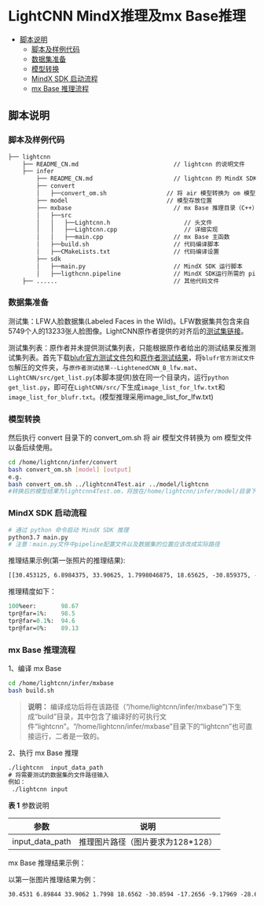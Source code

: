 # LightCNN MindX推理及mx Base推理

<!-- TOC -->

- [脚本说明](#脚本说明)
    - [脚本及样例代码](#脚本及样例代码)
    - [数据集准备](#数据集准备)
    - [模型转换](#模型转换)
    - [MindX SDK 启动流程](#mindx-sdk-启动流程)
    - [mx Base 推理流程](#mx-base-推理流程)

<!-- /TOC -->

## 脚本说明

### 脚本及样例代码

```tex
├── lightcnn
    ├── README_CN.md                           // lightcnn 的说明文件
    ├── infer
        ├── README_CN.md                       // lightcnn 的 MindX SDK 推理及 mx Base 推理的说明文件
        ├── convert
        │   ├──convert_om.sh                 // 将 air 模型转换为 om 模型的脚本
        ├── model                            // 模型存放位置
        ├── mxbase                             // mx Base 推理目录（C++）
        │   ├──src
        │   │   ├──Lightcnn.h                     // 头文件
        │   │   ├──Lightcnn.cpp                   // 详细实现
        │   │   ├──main.cpp                    // mx Base 主函数
        │   ├──build.sh                        // 代码编译脚本
        │   ├──CMakeLists.txt                  // 代码编译设置
        ├── sdk
        │   ├──main.py                         // MindX SDK 运行脚本
        │   ├──ligthcnn.pipeline               // MindX SDK运行所需的 pipline 配置文件
    ├── ......                                 // 其他代码文件
```

### 数据集准备

测试集：LFW人脸数据集(Labeled Faces in the Wild)。LFW数据集共包含来自5749个人的13233张人脸图像。LightCNN原作者提供的对齐后的[测试集链接](https://pan.baidu.com/s/1eR6vHFO)。

测试集列表：原作者并未提供测试集列表，只能根据原作者给出的测试结果反推测试集列表。首先下载[blufr官方测试文件包](http://www.cbsr.ia.ac.cn/users/scliao/projects/blufr/BLUFR.zip)和[原作者测试结果](https://github.com/AlfredXiangWu/face_verification_experiment/blob/master/results/LightenedCNN_B_lfw.mat)，将`blufr官方测试文件包`解压的文件夹，与`原作者测试结果--LightenedCNN_B_lfw.mat`、`LightCNN/src/get_list.py`(本脚本提供)放在同一个目录内，运行`python get_list.py`，即可在`LightCNN/src/`下生成`image_list_for_lfw.txt`和`image_list_for_blufr.txt`。(模型推理采用image_list_for_lfw.txt)

### 模型转换

然后执行 convert 目录下的 convert_om.sh 将 air 模型文件转换为 om 模型文件以备后续使用。

```bash
cd /home/lightcnn/infer/convert
bash convert_om.sh [model] [output]
e.g.
bash convert_om.sh ../lightcnn4Test.air ../model/lightcnn
#转换后的模型结果为lightcnn4Test.om，将放在/home/lightcnn/infer/model/目录下
```

### MindX SDK 启动流程

```bash
# 通过 python 命令启动 MindX SDK 推理
python3.7 main.py
# 注意：main.py文件中pipeline配置文件以及数据集的位置应该改成实际路径
```

推理结果示例(第一张照片的推理结果):

```tex
[[30.453125, 6.8984375, 33.90625, 1.7998046875, 18.65625, -30.859375, -17.265625, -9.1796875, -28.625, 26.515625, 6.77734375, -11.015625, -1.31640625, -12.9140625, -11.7265625, 15.375, -13.8984375, -26.734375, 14.34375, -12.109375, -10.984375, 4.46875, -5.63671875, -2.349609375, 2.0078125, 9.34375, -4.890625, 11.4609375, 5.60546875, -4.12109375, -1.9384765625, 1.26171875, -5.48046875, -17.0, 27.5625, -30.484375, 2.8046875, 19.71875, -11.671875, -13.7109375, -8.5625, 24.265625, -9.28125, -30.953125, -5.23046875, -11.75, -11.953125, -30.328125, 9.4140625, 11.1171875, 18.78125, 2.587890625, 17.1875, 12.15625, 5.9453125, -31.09375, 12.7890625, -7.47265625, -14.2421875, 8.3671875, 9.953125, 17.21875, 3.166015625, 2.923828125, 9.359375, 22.859375, 20.09375, -23.484375, 25.328125, -1.611328125, 32.90625, 7.046875, -7.05859375, 7.48828125, 33.84375, -15.140625, -16.375, -0.02447509765625, -6.5703125, -21.953125, 29.9375, 23.28125, -25.015625, -2.87890625, 5.484375, 17.625, -8.9375, 15.5234375, -3.88671875, 11.1484375, 22.84375, 11.734375, 11.890625, -16.3125, 28.625, 11.4140625, 7.60546875, 29.609375, -0.10455322265625, -4.34765625, 13.609375, 6.1640625, -10.6875, 4.15625, -14.5703125, 0.7685546875, -15.125, 36.21875, -18.609375, 17.9375, 3.9921875, -4.8984375, -6.74609375, -5.20703125, -5.7421875, 4.83203125, 13.6796875, -13.6015625, 8.109375, -5.87109375, 11.5234375, 9.96875, -11.109375, 17.390625, -3.205078125, 29.984375, 5.05078125, 18.3125, 11.859375, 4.69921875, -0.46533203125, -7.5703125, 22.734375, 1.7685546875, -10.296875, 30.0625, 19.625, -26.140625, -33.03125, 4.16796875, 6.88671875, 21.46875, -14.625, -6.0078125, -16.078125, -16.453125, -26.375, 14.9765625, -13.96875, -18.765625, 6.859375, -7.65234375, 28.515625, 8.171875, 29.78125, 50.5625, -8.625, 6.40625, -20.953125, 8.75, 6.01171875, 4.3203125, -5.7265625, 13.3515625, 10.71875, 13.1640625, 2.734375, -8.6953125, -4.6328125, -22.765625, 4.6484375, 12.921875, -0.297119140625, -9.921875, -33.78125, -13.671875, 24.734375, 10.25, 9.6640625, -1.015625, 2.283203125, -1.0556640625, 23.78125, 20.859375, -29.625, -2.763671875, -1.9013671875, 15.1875, -21.03125, 13.5078125, 15.78125, 6.1875, 1.40234375, -20.515625, 31.953125, 2.8984375, 27.109375, 13.6875, -7.0625, 4.2265625, 4.984375, 8.265625, 14.625, -9.046875, -19.484375, -13.3046875, 9.46875, -9.3515625, -3.94921875, 3.5, -2.34375, 6.65234375, -14.6015625, -14.7265625, 23.84375, -0.4892578125, -17.921875, -24.28125, 0.921875, -5.3359375, -1.6064453125, 0.81201171875, 0.31103515625, -5.69140625, 20.953125, -14.7890625, -7.05859375, -11.5234375, 8.4140625, 7.69921875, 7.265625, 12.21875, -5.09375, 14.828125, -0.0019140243530273438, -4.203125, 13.6796875, -14.8125, -2.755859375, -8.3984375, 16.5, -3.236328125, -19.984375, 31.125, -5.69921875, -13.9921875, 10.2421875, -1.2763671875, 4.7578125, -17.3125, 15.984375, 0.24365234375, 0.26953125, -16.84375, -12.828125, 20.0]]
```

推理精度如下：

```pascal
100%eer:       98.67
tpr@far=1%:    98.5
tpr@far=0.1%:  94.6
tpr@far=0%:    89.13
```

### mx Base 推理流程

1、编译 mx Base

```bash
cd /home/lightcnn/infer/mxbase
bash build.sh
```

> **说明：**
> 编译成功后将在该路径（“/home/lightcnn/infer/mxbase”)下生成“build”目录，其中包含了编译好的可执行文件“lightcnn”。“/home/lightcnn/infer/mxbase”目录下的“lightcnn”也可直接运行，二者是一致的。

2、执行 mx Base 推理

```tex
./lightcnn  input_data_path
# 将需要测试的数据集的文件路径输入
例如：
 ./lightcnn input
```

**表 1**  参数说明

| 参数            | 说明                              |
| --------------- | --------------------------------- |
| input_data_path | 推理图片路径（图片要求为128*128） |

mx Base 推理结果示例：

以第一张图片推理结果为例：

```tex
30.4531 6.89844 33.9062 1.7998 18.6562 -30.8594 -17.2656 -9.17969 -28.625 26.5156 6.77734 -11.0156 -1.31641 -12.9141 -11.7266 15.375 -13.8984 -26.7344 14.3438 -12.1094 -10.9844 4.46875 -5.63672 -2.34961 2.00781 9.34375 -4.89062 11.4609 5.60547 -4.12109 -1.93848 1.26172 -5.48047 -17 27.5625 -30.4844 2.80469 19.7188 -11.6719 -13.7109 -8.5625 24.2656 -9.28125 -30.9531 -5.23047 -11.75 -11.9531 -30.3281 9.41406 11.1172 18.7812 2.58789 17.1875 12.1562 5.94531 -31.0938 12.7891 -7.47266 -14.2422 8.36719 9.95312 17.2188 3.16602 2.92383 9.35938 22.8594 20.0938 -23.4844 25.3281 -1.61133 32.9062 7.04688 -7.05859 7.48828 33.8438 -15.1406 -16.375 -0.0244751 -6.57031 -21.9531 29.9375 23.2812 -25.0156 -2.87891 5.48438 17.625 -8.9375 15.5234 -3.88672 11.1484 22.8438 11.7344 11.8906 -16.3125 28.625 11.4141 7.60547 29.6094 -0.104553 -4.34766 13.6094 6.16406 -10.6875 4.15625 -14.5703 0.768555 -15.125 36.2188 -18.6094 17.9375 3.99219 -4.89844 -6.74609 -5.20703 -5.74219 4.83203 13.6797 -13.6016 8.10938 -5.87109 11.5234 9.96875 -11.1094 17.3906 -3.20508 29.9844 5.05078 18.3125 11.8594 4.69922 -0.465332 -7.57031 22.7344 1.76855 -10.2969 30.0625 19.625 -26.1406 -33.0312 4.16797 6.88672 21.4688 -14.625 -6.00781 -16.0781 -16.4531 -26.375 14.9766 -13.9688 -18.7656 6.85938 -7.65234 28.5156 8.17188 29.7812 50.5625 -8.625 6.40625 -20.9531 8.75 6.01172 4.32031 -5.72656 13.3516 10.7188 13.1641 2.73438 -8.69531 -4.63281 -22.7656 4.64844 12.9219 -0.297119 -9.92188 -33.7812 -13.6719 24.7344 10.25 9.66406 -1.01562 2.2832 -1.05566 23.7812 20.8594 -29.625 -2.76367 -1.90137 15.1875 -21.0312 13.5078 15.7812 6.1875 1.40234 -20.5156 31.9531 2.89844 27.1094 13.6875 -7.0625 4.22656 4.98438 8.26562 14.625 -9.04688 -19.4844 -13.3047 9.46875 -9.35156 -3.94922 3.5 -2.34375 6.65234 -14.6016 -14.7266 23.8438 -0.489258 -17.9219 -24.2812 0.921875 -5.33594 -1.60645 0.812012 0.311035 -5.69141 20.9531 -14.7891 -7.05859 -11.5234 8.41406 7.69922 7.26562 12.2188 -5.09375 14.8281 -0.00191402 -4.20312 13.6797 -14.8125 -2.75586 -8.39844 16.5 -3.23633 -19.9844 31.125 -5.69922 -13.9922 10.2422 -1.27637 4.75781 -17.3125 15.9844 0.243652 0.269531 -16.8438 -12.8281 20
```

